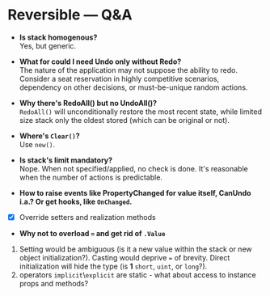 # Reversible &mdash; Q&A

+ **Is stack homogenous?**\
Yes, but generic.

+ **What for could I need Undo only without Redo?**\
The nature of the application may not suppose the ability to redo. Consider a seat reservation in highly competitive scenarios, dependency on other decisions, or must-be-unique random actions.

+ **Why there's RedoAll() but no UndoAll()?**\
`RedoAll()` will unconditionally restore the most recent state, while limited size stack only the oldest stored (which can be original or not).

+ **Where's `Clear()`?**\
Use `new()`.

+ **Is stack's limit mandatory?**\
Nope. When not specified/applied, no check is done. It's reasonable when the number of actions is predictable.

+ **How to raise events like PropertyChanged for value itself, CanUndo i.a.? Or get hooks, like <code>OnChanged</code>.**
- [x] Override setters and realization methods

+ **Why not to overload `=` and get rid of `.Value`**

1) Setting would be ambiguous (is it a new value within the stack or new object initialization?). Casting would deprive `=` of brevity. Direct initialization will hide the type (is **1** `short`, `uint`, or `long`?).
2) operators `implicit`\\`explicit` are static - what about access to instance props and methods?


